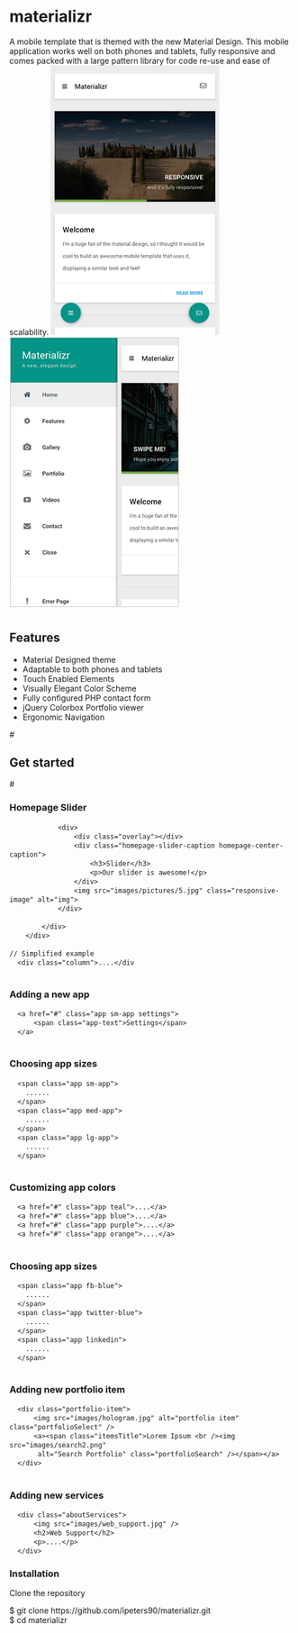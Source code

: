 # materializr

A mobile template that is themed with the new Material Design. This mobile application  works well on both phones and tablets, fully responsive and comes packed with a large pattern library for code re-use and ease of scalability.
![Alt text](/images/mtzr.png?raw=true "Metron screenshot") &#160; &#160; &#160; &#160; &#160; &#160; ![Alt text](/images/side_menu.png?raw=true "Metron screenshot")
# <h2>Features</h2>
<ul>
  <li>Material Designed theme</li>
  <li>Adaptable to both phones and tablets</li>
  <li>Touch Enabled Elements</li>
  <li>Visually Elegant Color Scheme</li>
  <li>Fully configured PHP contact form</li>
  <li>jQuery Colorbox Portfolio viewer</li>
  <li>Ergonomic Navigation</li>
</ul>
# <h2>Get started</h2>
# <h3>Homepage Slider </h3>
        <div class="slider-container material-box full-bottom">
            <div class="homepage-slider">          
      
                <div>
                    <div class="overlay"></div>
                    <div class="homepage-slider-caption homepage-center-caption">
                        <h3>Slider</h3>
                        <p>Our slider is awesome!</p>
                    </div>
                    <img src="images/pictures/5.jpg" class="responsive-image" alt="img">
                </div>
 
            </div>
        </div>
            
    // Simplified example
      <div class="column">....</div

# <h3>Adding a new app </h3>

      <a href="#" class="app sm-app settings">
          <span class="app-text">Settings</span>                    
      </a>
# <h3>Choosing app sizes </h3>
      <span class="app sm-app">
        ......
      </span>
      <span class="app med-app">
        ......
      </span>
      <span class="app lg-app">
        ......
      </span>
                
# <h3>Customizing app colors </h3>
      <a href="#" class="app teal">....</a>
      <a href="#" class="app blue">....</a>
      <a href="#" class="app purple">....</a>
      <a href="#" class="app orange">....</a>
                
# <h3>Choosing app sizes </h3>
      <span class="app fb-blue">
        ......
      </span>
      <span class="app twitter-blue">
        ......
      </span>
      <span class="app linkedin">
        ......
      </span>

# <h3>Adding new portfolio item </h3>
      <div class="portfolio-item">
          <img src="images/hologram.jpg" alt="portfolio item" class="portfolioSelect" />
          <a><span class="itemsTitle">Lorem Ipsum <br /><img src="images/search2.png"
           alt="Search Portfolio" class="portfolioSearch" /></span></a>
      </div>
      
# <h3>Adding new services </h3>
      <div class="aboutServices">
          <img src="images/web_support.jpg" />
          <h2>Web Support</h2>
          <p>....</p>
      </div>
<h3>Installation</h3>

Clone the repository

<div>$ git clone https://github.com/ipeters90/materializr.git<br>$ cd materializr</div>
